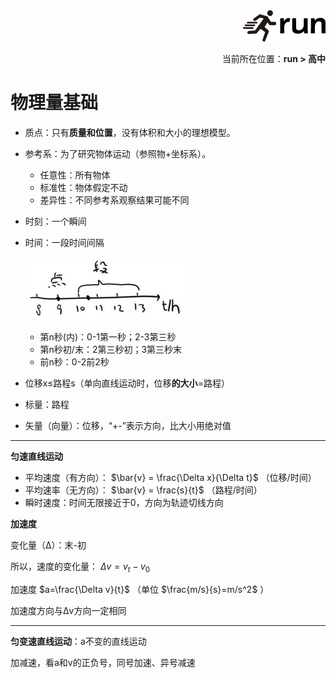 <div align="right"><a href="https://github.com/YuXiang187/run"><img src="./assets/run.png"></a></div>
<p align="right">当前所在位置：<strong>run > 高中</strong></p>

# 物理量基础

* 质点：只有**质量和位置**，没有体积和大小的理想模型。

* 参考系：为了研究物体运动（参照物+坐标系）。
  * 任意性：所有物体
  * 标准性：物体假定不动
  * 差异性：不同参考系观察结果可能不同
  
* 时刻：一个瞬间

* 时间：一段时间间隔

  ![](./assets/18.jpg)

  * 第n秒(内)：0-1第一秒；2-3第三秒
  * 第n秒初/末：2第三秒初；3第三秒末
  * 前n秒：0-2前2秒

* 位移x≤路程s（单向直线运动时，位移**的大小**=路程）

* 标量：路程

* 矢量（向量）：位移，“+-”表示方向，比大小用绝对值

---

**匀速直线运动**

* 平均速度（有方向）： $\bar{v} = \frac{\Delta x}{\Delta t}$ （位移/时间）
* 平均速率（无方向）： $\bar{v} = \frac{s}{t}$ （路程/时间）
* 瞬时速度：时间无限接近于0，方向为轨迹切线方向

**加速度**

变化量（Δ）：末-初

所以，速度的变化量： $\Delta v=v_t - v_0$

加速度 $a=\frac{\Delta v}{t}$ （单位 $\frac{m/s}{s}=m/s^2$ ）

加速度方向与Δv方向一定相同

---

**匀变速直线运动**：a不变的直线运动

加减速，看a和v的正负号，同号加速、异号减速